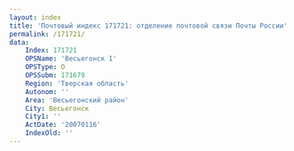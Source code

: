 ```yaml
---
layout: index
title: 'Почтовый индекс 171721: отделение почтовой связи Почты России'
permalink: /171721/
data:
    Index: 171721
    OPSName: 'Весьегонск 1'
    OPSType: О
    OPSSubm: 171679
    Region: 'Тверская область'
    Autonom: ''
    Area: 'Весьегонский район'
    City: Весьегонск
    City1: ''
    ActDate: '20070116'
    IndexOld: ''
---
```

